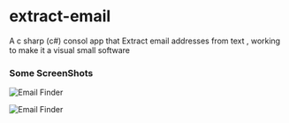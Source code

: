 # extract-email
A c sharp (c#) consol app that Extract email addresses from text , working to make it a visual small software


### Some ScreenShots

![Email Finder](https://cloud.githubusercontent.com/assets/24621701/24577439/90da6312-16c5-11e7-9b57-126a83d533b7.png)

![Email Finder](https://cloud.githubusercontent.com/assets/24621701/24577440/90e58eea-16c5-11e7-85f6-05417c6ceaf8.png)
